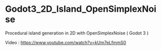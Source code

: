 # Godot3_2D_Island_OpenSimplexNoise
Procedural island generation in 2D with OpenSimplexNoise ( Godot 3 )

Video : https://www.youtube.com/watch?v=kUm7eLfmmS0
